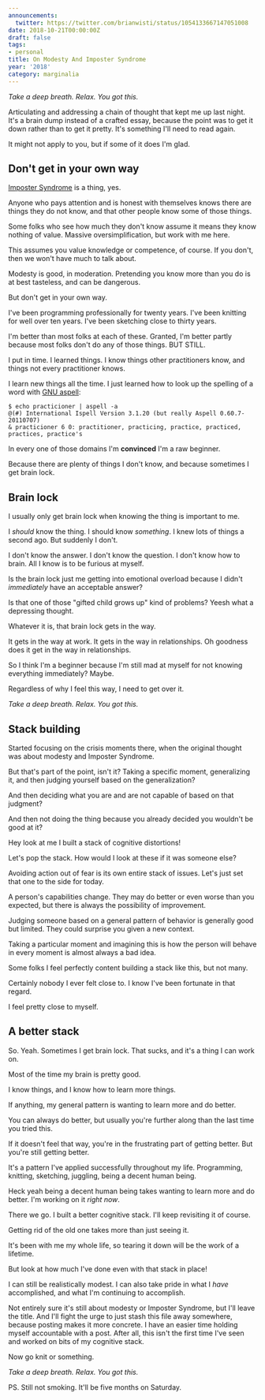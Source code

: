 ```yaml
---
announcements:
  twitter: https://twitter.com/brianwisti/status/1054133667147051008
date: 2018-10-21T00:00:00Z
draft: false
tags:
- personal
title: On Modesty And Imposter Syndrome
year: '2018'
category: marginalia
---
```



*Take a deep breath. Relax. You got this.*

<!--more-->

Articulating and addressing a chain of thought that kept me up last night. It's a brain dump instead of a crafted essay, because the point was to get it down rather than to get it pretty. It's something I'll need to read again.

It might not apply to you, but if some of it does I'm glad.

## Don't get in your own way

[Imposter Syndrome][] is a thing, yes.

[Imposter Syndrome]: https://www.quickanddirtytips.com/health-fitness/medical-conditions/what-is-impostor-syndrome

Anyone who pays attention and is honest with themselves knows there are things they do not know, and that other people know some of those things.

Some folks who see how much they don't know assume it means they know nothing of value. Massive oversimplification, but work with me here.

This assumes you value knowledge or competence, of course. If you don't, then we won't have much to talk about.

Modesty is good, in moderation. Pretending you know more than you do is at best tasteless, and can be dangerous.

But don't get in your own way.

I've been programming professionally for twenty years. I've been knitting for well over ten years. I've been sketching close to thirty years.

I'm better than most folks at each of these. Granted, I'm better partly because most folks don't do any of those things. BUT STILL.

I put in time. I learned things. I know things other practitioners know, and things not every practitioner knows.

I learn new things all the time. I just learned how to look up the spelling of a word with [GNU aspell][]:

[GNU aspell]: http://aspell.net/

```shell
$ echo practicioner | aspell -a
@(#) International Ispell Version 3.1.20 (but really Aspell 0.60.7-20110707)
& practicioner 6 0: practitioner, practicing, practice, practiced, practices, practice's
```

In every one of those domains I'm **convinced** I'm a raw beginner.

Because there are plenty of things I don't know, and because sometimes I get brain lock.

## Brain lock

I usually only get brain lock when knowing the thing is important to me.

I *should* know the thing. I should know *something*. I knew lots of things a second ago. But suddenly I don't.

I don't know the answer. I don't know the question. I don't know how to brain. All I know is to be furious at myself.

Is the brain lock just me getting into emotional overload because I didn't *immediately* have an acceptable answer?

Is that one of those "gifted child grows up" kind of problems? Yeesh what a depressing thought.

Whatever it is, that brain lock gets in the way.

It gets in the way at work. It gets in the way in relationships. Oh goodness does it get in the way in relationships.

So I think I'm a beginner because I'm still mad at myself for not knowing everything immediately? Maybe.

Regardless of why I feel this way, I need to get over it.

*Take a deep breath. Relax. You got this.*

## Stack building

Started focusing on the crisis moments there, when the original thought was about modesty and Imposter Syndrome.

But that's part of the point, isn't it? Taking a specific moment, generalizing it, and then judging yourself based on the generalization?

And then deciding what you are and are not capable of based on that judgment?

And then not doing the thing because you already decided you wouldn't be good at it?

Hey look at me I built a stack of cognitive distortions!

Let's pop the stack. How would I look at these if it was someone else?

Avoiding action out of fear is its own entire stack of issues. Let's just set that one to the side for today.

A person's capabilities change. They may do better or even worse than you expected, but there is always the possibility of improvement.

Judging someone based on a general pattern of behavior is generally good but limited. They could surprise you given a new context.

Taking a particular moment and imagining this is how the person will behave in every moment is almost always a bad idea.

Some folks I feel perfectly content building a stack like this, but not many.

Certainly nobody I ever felt close to. I know I've been fortunate in that regard.

I feel pretty close to myself.

## A better stack

So. Yeah. Sometimes I get brain lock. That sucks, and it's a thing I can work on.

Most of the time my brain is pretty good.

I know things, and I know how to learn more things.

If anything, my general pattern is wanting to learn more and do better.

You can always do better, but usually you're further along than the last time you tried this.

If it doesn't feel that way, you're in the frustrating part of getting better. But you're still getting better.

It's a pattern I've applied successfully throughout my life. Programming, knitting, sketching, juggling, being a decent human being.

Heck yeah being a decent human being takes wanting to learn more and do better. I'm working on it *right now*.

There we go. I built a better cognitive stack. I'll keep revisiting it of course.

Getting rid of the old one takes more than just seeing it.

It's been with me my whole life, so tearing it down will be the work of a lifetime.

But look at how much I've done even with that stack in place!

I can still be realistically modest. I can also take pride in what I *have* accomplished, and what I'm continuing to accomplish.

Not entirely sure it's still about modesty or Imposter Syndrome, but I'll leave the title. And I'll fight the
urge to just stash this file away somewhere, because posting makes it more concrete. I have an easier time
holding myself accountable with a post. After all, this isn't the first time I've seen and worked on bits of
my cognitive stack.

Now go knit or something.

*Take a deep breath. Relax. You got this.*

PS. Still not smoking. It'll be five months on Saturday.

